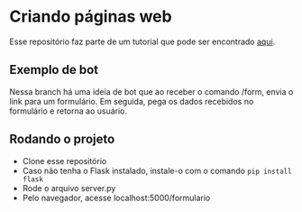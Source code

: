 # Criando páginas web
Esse repositório faz parte de um tutorial que pode ser encontrado [aqui](https://www.notion.so/Servindo-p-ginas-web-com-o-flask-941af6ba6ca14458b6e15b67bbc9401d).

## Exemplo de bot
Nessa branch há uma ideia de bot que ao receber o comando /form, envia o link para um formulário. Em seguida, pega os dados recebidos no formulário e retorna ao usuário.

## Rodando o projeto
* Clone esse repositório
* Caso não tenha o Flask instalado, instale-o com o comando `pip install flask`
* Rode o arquivo server.py
* Pelo navegador, acesse localhost:5000/formulario